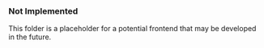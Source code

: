 ### Not Implemented

This folder is a placeholder for a potential frontend that may be developed in the future.